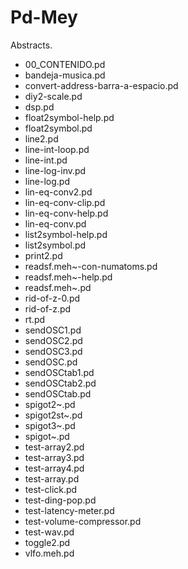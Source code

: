 Pd-Mey
======

Abstracts.

- 00_CONTENIDO.pd
- bandeja-musica.pd
- convert-address-barra-a-espacio.pd
- diy2-scale.pd
- dsp.pd
- float2symbol-help.pd
- float2symbol.pd
- line2.pd
- line-int-loop.pd
- line-int.pd
- line-log-inv.pd
- line-log.pd
- lin-eq-conv2.pd
- lin-eq-conv-clip.pd
- lin-eq-conv-help.pd
- lin-eq-conv.pd
- list2symbol-help.pd
- list2symbol.pd
- print2.pd
- readsf.meh~-con-numatoms.pd
- readsf.meh~-help.pd
- readsf.meh~.pd
- rid-of-z-0.pd
- rid-of-z.pd
- rt.pd
- sendOSC1.pd
- sendOSC2.pd
- sendOSC3.pd
- sendOSC.pd
- sendOSCtab1.pd
- sendOSCtab2.pd
- sendOSCtab.pd
- spigot2~.pd
- spigot2st~.pd
- spigot3~.pd
- spigot~.pd
- test-array2.pd
- test-array3.pd
- test-array4.pd
- test-array.pd
- test-click.pd
- test-ding-pop.pd
- test-latency-meter.pd
- test-volume-compressor.pd
- test-wav.pd
- toggle2.pd
- vlfo.meh.pd
